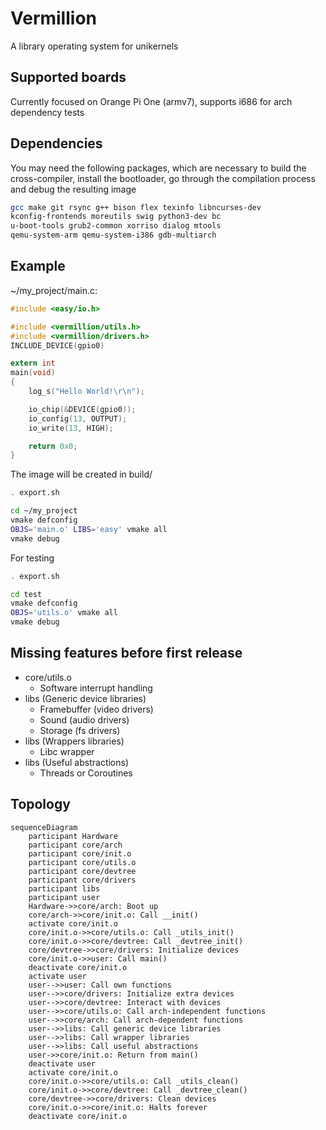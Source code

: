 # Vermillion
A library operating system for unikernels

## Supported boards
Currently focused on Orange Pi One (armv7), supports i686
for arch dependency tests

## Dependencies
You may need the following packages, which are necessary to build the
cross-compiler, install the bootloader, go through the compilation
process and debug the resulting image
```sh
gcc make git rsync g++ bison flex texinfo libncurses-dev
kconfig-frontends moreutils swig python3-dev bc
u-boot-tools grub2-common xorriso dialog mtools
qemu-system-arm qemu-system-i386 gdb-multiarch
```

## Example
~/my\_project/main.c:
```c
#include <easy/io.h>

#include <vermillion/utils.h>
#include <vermillion/drivers.h>
INCLUDE_DEVICE(gpio0)

extern int
main(void)
{
    log_s("Hello World!\r\n");

    io_chip(&DEVICE(gpio0));
    io_config(13, OUTPUT);
    io_write(13, HIGH);

    return 0x0;
}
```

The image will be created in build/
```sh
. export.sh

cd ~/my_project
vmake defconfig
OBJS='main.o' LIBS='easy' vmake all
vmake debug
```

For testing
```sh
. export.sh

cd test
vmake defconfig
OBJS='utils.o' vmake all
vmake debug
```

## Missing features before first release
- core/utils.o
    - Software interrupt handling
- libs (Generic device libraries)
    - Framebuffer (video drivers)
    - Sound (audio drivers)
    - Storage (fs drivers)
- libs (Wrappers libraries)
    - Libc wrapper
- libs (Useful abstractions)
    - Threads or Coroutines

## Topology
```mermaid
sequenceDiagram
    participant Hardware
    participant core/arch
    participant core/init.o
    participant core/utils.o
    participant core/devtree
    participant core/drivers
    participant libs
    participant user
    Hardware->>core/arch: Boot up
    core/arch->>core/init.o: Call __init()
    activate core/init.o
    core/init.o->>core/utils.o: Call _utils_init()
    core/init.o->>core/devtree: Call _devtree_init()
    core/devtree->>core/drivers: Initialize devices
    core/init.o->>user: Call main()
    deactivate core/init.o
    activate user
    user-->>user: Call own functions
    user-->>core/drivers: Initialize extra devices
    user-->>core/devtree: Interact with devices
    user-->>core/utils.o: Call arch-independent functions
    user-->>core/arch: Call arch-dependent functions
    user-->>libs: Call generic device libraries
    user-->>libs: Call wrapper libraries
    user-->>libs: Call useful abstractions
    user->>core/init.o: Return from main()
    deactivate user
    activate core/init.o
    core/init.o->>core/utils.o: Call _utils_clean()
    core/init.o->>core/devtree: Call _devtree_clean()
    core/devtree->>core/drivers: Clean devices
    core/init.o->>core/init.o: Halts forever
    deactivate core/init.o
```
